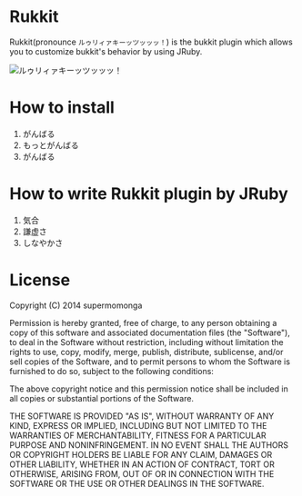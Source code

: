 
# Rukkit

Rukkit(pronounce `ルゥリィァキーッツッッッ！`) is the bukkit plugin which allows you to customize bukkit's behavior by using JRuby.

![ルゥリィァキーッツッッッ！](http://d.pr/i/1biAv.png)

# How to install

1. がんばる
2. もっとがんばる
3. がんばる

# How to write Rukkit plugin by JRuby

1. 気合
2. 謙虚さ
3. しなやかさ

# License


Copyright (C) 2014 supermomonga

Permission is hereby granted, free of charge, to any person obtaining
a copy of this software and associated documentation files (the "Software"),
to deal in the Software without restriction, including without limitation
the rights to use, copy, modify, merge, publish, distribute, sublicense,
and/or sell copies of the Software, and to permit persons to whom the
Software is furnished to do so, subject to the following conditions:

The above copyright notice and this permission notice shall be included
in all copies or substantial portions of the Software.

THE SOFTWARE IS PROVIDED "AS IS", WITHOUT WARRANTY OF ANY KIND,
EXPRESS OR IMPLIED, INCLUDING BUT NOT LIMITED TO THE WARRANTIES
OF MERCHANTABILITY, FITNESS FOR A PARTICULAR PURPOSE AND NONINFRINGEMENT.
IN NO EVENT SHALL THE AUTHORS OR COPYRIGHT HOLDERS BE LIABLE FOR ANY CLAIM,
DAMAGES OR OTHER LIABILITY, WHETHER IN AN ACTION OF CONTRACT,
TORT OR OTHERWISE, ARISING FROM, OUT OF OR IN CONNECTION WITH THE SOFTWARE
OR THE USE OR OTHER DEALINGS IN THE SOFTWARE.



